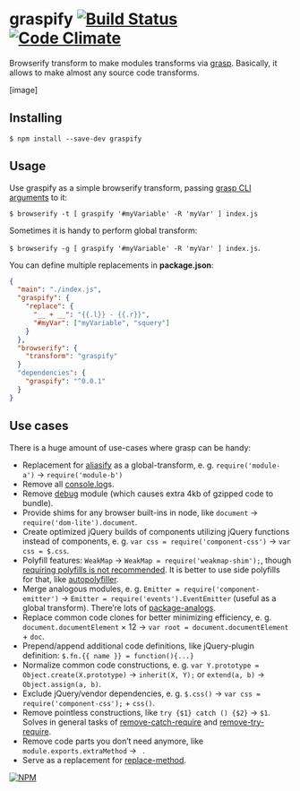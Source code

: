 # graspify [![Build Status](https://travis-ci.org/dfcreative/graspify.svg?branch=master)](https://travis-ci.org/dfcreative/graspify) [![Code Climate](https://codeclimate.com/github/dfcreative/graspify/badges/gpa.svg)](https://codeclimate.com/github/dfcreative/graspify)

Browserify transform to make modules transforms via [grasp](http://www.graspjs.com/). Basically, it allows to make almost any source code transforms.

[image]


## Installing

`$ npm install --save-dev graspify`


## Usage

Use graspify as a simple browserify transform, passing [grasp CLI arguments](http://www.graspjs.com/docs/options/) to it:

`$ browserify -t [ graspify '#myVariable' -R 'myVar' ] index.js`

Sometimes it is handy to perform global transform:

`$ browserify -g [ graspify '#myVariable' -R 'myVar' ] index.js`.


You can define multiple replacements in **package.json**:

```json
{
  "main": "./index.js",
  "graspify": {
    "replace": {
      "__ + __": "{{.l}} - {{.r}}",
      "#myVar": ["myVariable", "squery"]
    }
  },
  "browserify": {
    "transform": "graspify"
  }
  "dependencies": {
    "graspify": "^0.0.1"
  }
}
```


## Use cases

There is a huge amount of use-cases where grasp can be handy:

* Replacement for [aliasify](https://github.com/benbria/aliasify) as a global-transform, e. g. `require('module-a')` → `require('module-b')`
* Remove all [console.log](https://www.npmjs.com/package/deconsole)s.
* Remove [debug](https://www.npmjs.com/package/debug) module (which causes extra 4kb of gzipped code to bundle).
* Provide shims for any browser built-ins in node, like `document` → `require('dom-lite').document`.
* Create optimized jQuery builds of components utilizing jQuery functions instead of components, e. g. `var css = require('component-css')` → `var css = $.css`.
* Polyfill features: `WeakMap` → `WeakMap = require('weakmap-shim');`, though [requiring polyfills is not recommended](http://webreflection.blogspot.ru/2014/03/do-not-require-polyfills.html?spref=tw). It is better to use side polyfills for that, like [autopolyfiller](https://www.npmjs.com/package/autopolyfiller).
* Merge analogous modules, e. g. `Emitter = require('component-emitter')` → `Emitter = require('events').EventEmitter` (useful as a global transform). There’re lots of [package-analogs](https://github.com/dfcreative/package-analogs).
* Replace common code clones for better minimizing efficiency, e. g. `document.documentElement` × 12 → `var root = document.documentElement` + `doc`.
* Prepend/append additional code definitions, like jQuery-plugin definition: `$.fn.{{ name }} = function(){...}`
* Normalize common code constructions, e. g. `var Y.prototype = Object.create(X.prototype)` → `inherit(X, Y);` or `extend(a, b)` → `Object.assign(a, b)`.
* Exclude jQuery/vendor dependencies, e. g. `$.css()` → `var css = require('component-css');` + `css()`.
* Remove pointless constructions, like `try {$1} catch () {$2}` → `$1`. Solves in general tasks of [remove-catch-require](https://github.com/hughsk/remove-catch-require) and [remove-try-require](https://github.com/hughsk/remove-try-require).
* Remove code parts you don’t need anymore, like `module.exports.extraMethod` → ` `.
* Serve as a replacement for [replace-method](https://github.com/hughsk/replace-method).



[![NPM](https://nodei.co/npm/graspify.png?downloads=true&downloadRank=true&stars=true)](https://nodei.co/npm/graspify/)